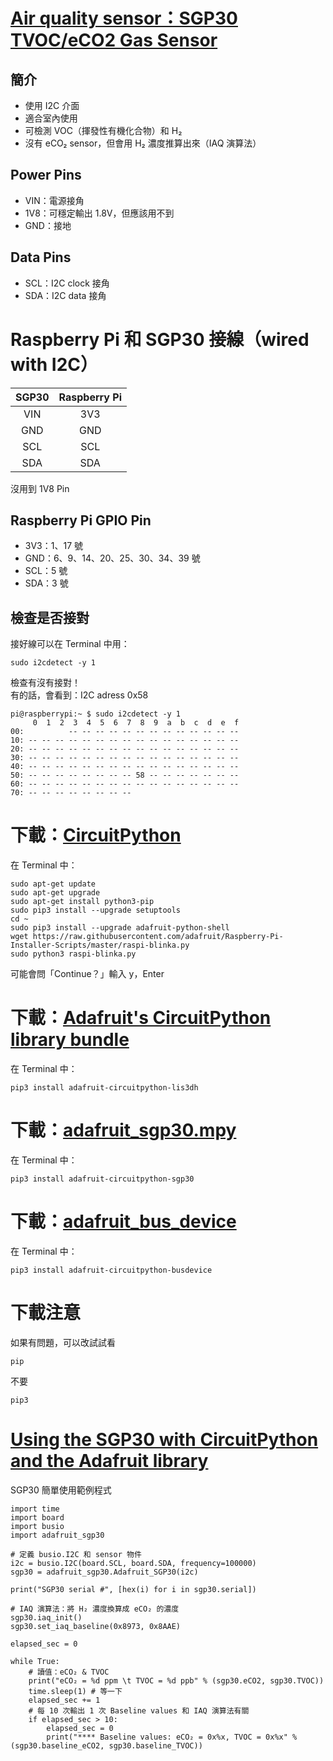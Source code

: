 # [Air quality sensor：SGP30 TVOC/eCO2 Gas Sensor](https://cdn-learn.adafruit.com/downloads/pdf/adafruit-sgp30-gas-tvoc-eco2-mox-sensor.pdf)
## 簡介
- 使用 I2C 介面
- 適合室內使用
- 可檢測 VOC（揮發性有機化合物）和 H₂
- 沒有 eCO₂ sensor，但會用 H₂ 濃度推算出來（IAQ 演算法）
## Power Pins
- VIN：電源接角
- 1V8：可穩定輸出 1.8V，但應該用不到
- GND：接地
## Data Pins
- SCL：I2C clock 接角
- SDA：I2C data 接角
# Raspberry Pi 和 SGP30 接線（wired with I2C）
|SGP30|Raspberry Pi|
|:-:|:-:|
|VIN|3V3|
|GND|GND|
|SCL|SCL|
|SDA|SDA|

沒用到 1V8 Pin
## Raspberry Pi GPIO Pin
- 3V3：1、17 號  
- GND：6、9、14、20、25、30、34、39 號  
- SCL：5 號  
- SDA：3 號
## 檢查是否接對
接好線可以在 Terminal 中用：  

    sudo i2cdetect -y 1  
檢查有沒有接對！  
有的話，會看到：I2C adress 0x58

    pi@raspberrypi:~ $ sudo i2cdetect -y 1
         0  1  2  3  4  5  6  7  8  9  a  b  c  d  e  f
    00:          -- -- -- -- -- -- -- -- -- -- -- -- --
    10: -- -- -- -- -- -- -- -- -- -- -- -- -- -- -- --
    20: -- -- -- -- -- -- -- -- -- -- -- -- -- -- -- --
    30: -- -- -- -- -- -- -- -- -- -- -- -- -- -- -- --
    40: -- -- -- -- -- -- -- -- -- -- -- -- -- -- -- --
    50: -- -- -- -- -- -- -- -- 58 -- -- -- -- -- -- --
    60: -- -- -- -- -- -- -- -- -- -- -- -- -- -- -- --
    70: -- -- -- -- -- -- -- --
# 下載：[CircuitPython](https://learn.adafruit.com/circuitpython-on-raspberrypi-linux/installing-circuitpython-on-raspberry-pi)
在 Terminal 中：

    sudo apt-get update
    sudo apt-get upgrade
    sudo apt-get install python3-pip
    sudo pip3 install --upgrade setuptools
    cd ~
    sudo pip3 install --upgrade adafruit-python-shell
    wget https://raw.githubusercontent.com/adafruit/Raspberry-Pi-Installer-Scripts/master/raspi-blinka.py
    sudo python3 raspi-blinka.py
可能會問「Continue？」輸入 y，Enter
# 下載：[Adafruit's CircuitPython library bundle](https://github.com/adafruit/Adafruit_CircuitPython_Bundle)
在 Terminal 中：

    pip3 install adafruit-circuitpython-lis3dh
# 下載：[adafruit_sgp30.mpy](https://github.com/adafruit/Adafruit_CircuitPython_SGP30)
在 Terminal 中：

    pip3 install adafruit-circuitpython-sgp30
# 下載：[adafruit_bus_device](https://github.com/adafruit/Adafruit_CircuitPython_BusDevice/tree/5aceeae814effae4eb950f1078c194b11401faa7)
在 Terminal 中：

    pip3 install adafruit-circuitpython-busdevice
# 下載注意
如果有問題，可以改試試看  

    pip
不要  

    pip3
# [Using the SGP30 with CircuitPython and the Adafruit library](https://github.com/adafruit/Adafruit_CircuitPython_SGP30/blob/main/examples/sgp30_simpletest.py)
SGP30 簡單使用範例程式

    import time
    import board
    import busio
    import adafruit_sgp30
    
    # 定義 busio.I2C 和 sensor 物件
    i2c = busio.I2C(board.SCL, board.SDA, frequency=100000)
    sgp30 = adafruit_sgp30.Adafruit_SGP30(i2c)

    print("SGP30 serial #", [hex(i) for i in sgp30.serial])

    # IAQ 演算法：將 H₂ 濃度換算成 eCO₂ 的濃度
    sgp30.iaq_init()
    sgp30.set_iaq_baseline(0x8973, 0x8AAE)

    elapsed_sec = 0

    while True:
        # 讀值：eCO₂ & TVOC
        print("eCO₂ = %d ppm \t TVOC = %d ppb" % (sgp30.eCO2, sgp30.TVOC))     
        time.sleep(1) # 等一下
        elapsed_sec += 1
        # 每 10 次輸出 1 次 Baseline values 和 IAQ 演算法有關
        if elapsed_sec > 10:
            elapsed_sec = 0
            print("**** Baseline values: eCO₂ = 0x%x, TVOC = 0x%x" % (sgp30.baseline_eCO2, sgp30.baseline_TVOC))
